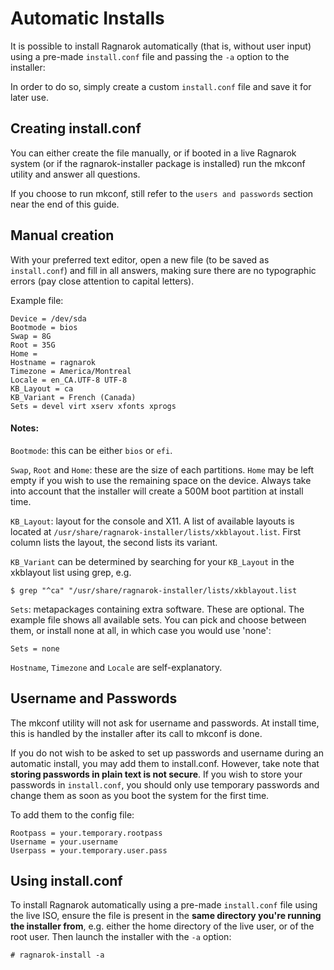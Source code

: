 # Automatic Installs

It is possible to install Ragnarok automatically (that is, without user
input) using a pre-made `install.conf` file and passing the `-a` option
to the installer:

In order to do so, simply create a custom `install.conf` file and save
it for later use.

## Creating install.conf

You can either create the file manually, or if booted in a live Ragnarok
system (or if the ragnarok-installer package is installed) run the mkconf
utility and answer all questions.

If you choose to run mkconf, still refer to the `users and passwords`
section near the end of this guide.

## Manual creation

With your preferred text editor, open a new file (to be saved as `install.conf`)
and fill in all answers, making sure there are no typographic errors (pay close
attention to capital letters).

Example file:

    Device = /dev/sda
    Bootmode = bios
    Swap = 8G
    Root = 35G
    Home = 
    Hostname = ragnarok
    Timezone = America/Montreal
    Locale = en_CA.UTF-8 UTF-8
    KB_Layout = ca
    KB_Variant = French (Canada)
    Sets = devel virt xserv xfonts xprogs

#### Notes:

`Bootmode`: this can be either `bios` or `efi`.

`Swap`, `Root` and `Home`: these are the size of each partitions. `Home`
may be left empty if you wish to use the remaining space on the device.
Always take into account that the installer will create a 500M boot partition
at install time.

`KB_Layout`: layout for the console and X11. A list of available layouts is
located at `/usr/share/ragnarok-installer/lists/xkblayout.list`. First column
lists the layout, the second lists its variant.

`KB_Variant` can be determined by searching for your `KB_Layout` in the
xkblayout list using grep, e.g.

    $ grep "^ca" "/usr/share/ragnarok-installer/lists/xkblayout.list

`Sets`: metapackages containing extra software. These are optional. The
example file shows all available sets. You can pick and choose between
them, or install none at all, in which case you would use 'none':

    Sets = none

`Hostname`, `Timezone` and `Locale` are self-explanatory.

## Username and Passwords

The mkconf utility will not ask for username and passwords. At install
time, this is handled by the installer after its call to mkconf is done.

If you do not wish to be asked to set up passwords and username during an
automatic install, you may add them to install.conf. However, take note
that **storing passwords in plain text is not secure**. If you wish to
store your passwords in `install.conf`, you should only use temporary
passwords and change them as soon as you boot the system for the first
time.

To add them to the config file:

    Rootpass = your.temporary.rootpass
    Username = your.username
    Userpass = your.temporary.user.pass

## Using install.conf

To install Ragnarok automatically using a pre-made `install.conf` file
using the live ISO, ensure the file is present in the **same directory
you're running the installer from**, e.g. either the home directory of
the live user, or of the root user. Then launch the installer with the
`-a` option:

    # ragnarok-install -a
